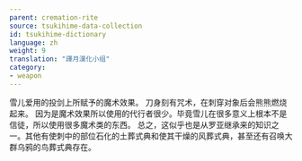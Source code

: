 ```yaml
---
parent: cremation-rite
source: tsukihime-data-collection
id: tsukihime-dictionary
language: zh
weight: 9
translation: "譯月漢化小组"
category:
- weapon
---
```


雪儿爱用的投剑上所赋予的魔术效果。
刀身刻有咒术，在刺穿对象后会熊熊燃烧起来。
因为是魔术效果所以使用的代行者很少。毕竟雪儿在很多意义上根本不是信徒，所以使用很多魔术类的东西。
总之，这似乎也是从罗亚继承来的知识之一。其他有使刺中的部位石化的土葬式典和使其干燥的风葬式典，甚至还有召唤大群乌鸦的鸟葬式典存在。
